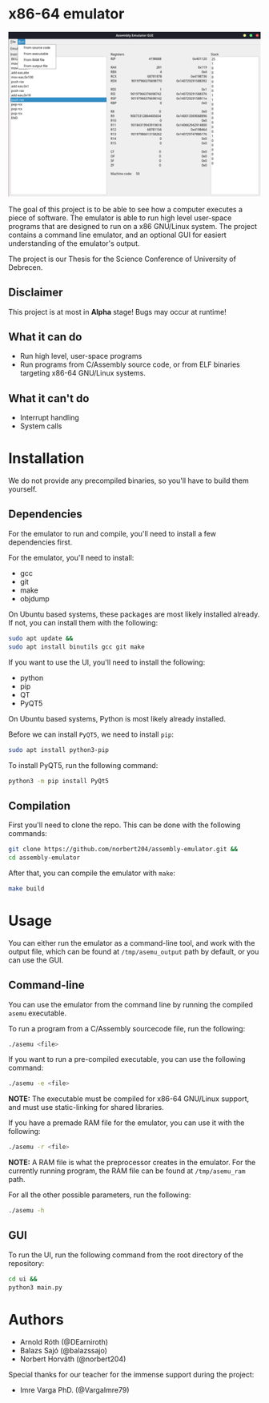 # x86-64 emulator

![gui](.images/gui.png)

The goal of this project is to be able to see how a computer executes a piece of software. The emulator is able to run high level user-space programs that are designed to run on a x86 GNU/Linux system. The project contains a command line emulator, and an optional GUI for easiert understanding of the emulator's output.

The project is our Thesis for the Science Conference of University of Debrecen.

## Disclaimer

This project is at most in **Alpha** stage! Bugs may occur at runtime!

## What it can do

- Run high level, user-space programs
- Run programs from C/Assembly source code, or from ELF binaries targeting x86-64 GNU/Linux systems.

## What it can't do

- Interrupt handling
- System calls

# Installation

We do not provide any precompiled binaries, so you'll have to build them yourself.

## Dependencies

For the emulator to run and compile, you'll need to install a few dependencies first.

For the emulator, you'll need to install:

- gcc
- git
- make
- objdump

On Ubuntu based systems, these packages are most likely installed already. If not, you can install them with the following:

```bash
sudo apt update &&
sudo apt install binutils gcc git make
```

If you want to use the UI, you'll need to install the following:

- python
- pip
- QT
- PyQT5

On Ubuntu based systems, Python is most likely already installed.

Before we can install `PyQT5`, we need to install `pip`:

```bash
sudo apt install python3-pip
```

To install PyQT5, run the following command:

```bash
python3 -m pip install PyQt5
```

## Compilation

First you'll need to clone the repo. This can be done with the following commands:

```bash
git clone https://github.com/norbert204/assembly-emulator.git &&
cd assembly-emulator
```

After that, you can compile the emulator with `make`:

```bash
make build
```

# Usage

You can either run the emulator as a command-line tool, and work with the output file, which can be found at `/tmp/asemu_output` path by default, or you can use the GUI.

## Command-line

You can use the emulator from the command line by running the compiled `asemu` executable.

To run a program from a C/Assembly sourcecode file, run the following:

```bash
./asemu <file>
```

If you want to run a pre-compiled executable, you can use the following command:

```bash
./asemu -e <file>
```

**NOTE:** The executable must be compiled for x86-64 GNU/Linux support, and must use static-linking for shared libraries.

If you have a premade RAM file for the emulator, you can use it with the following:

```bash
./asemu -r <file>
```

**NOTE:** A RAM file is what the preprocessor creates in the emulator. For the currently running program, the RAM file can be found at `/tmp/asemu_ram` path.

For all the other possible parameters, run the following:

```bash
./asemu -h
```

## GUI

To run the UI, run the following command from the root directory of the repository:

```bash
cd ui &&
python3 main.py
```

# Authors

- Arnold Róth (@DEarniroth)
- Balazs Sajó (@balazssajo)
- Norbert Horváth (@norbert204)

Special thanks for our teacher for the immense support during the project:

- Imre Varga PhD. (@VargaImre79)
